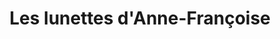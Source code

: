 ---
title: "Les lunettes d'Anne-Françoise"
url: /saint-renan/les-lunettes-danne-francoise/
shop: Optiker
---